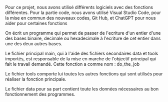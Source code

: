 Pour ce projet, nous avons utilisé différents logiciels avec des fonctions différentes. Pour la partie code, nous avons 
utilisé Visual Studio Code, pour la mise en commun des nouveaux codes, Git Hub, et ChatGPT pour nous aider pour certaines fonctions

On écrit un programme qui permet de passer de l'ecriture d'un entier d'une des bases binaire, decimale ou hexadecimale
à l'ecriture de cet entier dans une des deux autres bases.

Le fichier principal main, qui à l'aide des fichiers secondaires data et tools importés, 
est responsable de la mise en marche de l'objectif principal qui fait le travail demandé. Cette fonction a comme nom : do_the_job

Le fichier tools comporte lui toutes les autres fonctions qui sont utilisés pour réaliser la fonction principale.

Le fichier data pour sa part contient toute les données nécessaires au bon fonctionnement des programmes.
